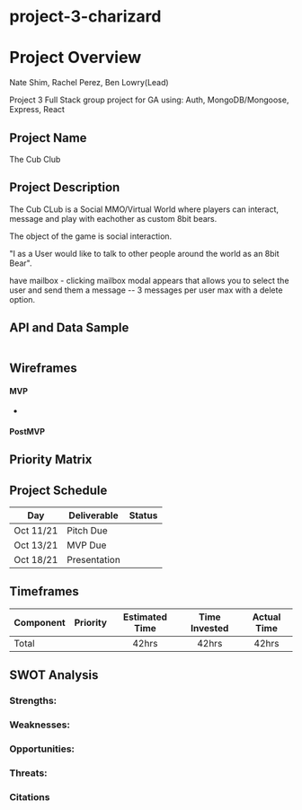 # project-3-charizard


# Project Overview
Nate Shim, Rachel Perez, Ben Lowry(Lead)

Project 3 Full Stack group project for GA using: Auth, MongoDB/Mongoose, Express, React

## Project Name

The Cub Club

## Project Description

The Cub CLub is a Social MMO/Virtual World where players can interact, message and play with eachother as custom 8bit bears. 

The object of the game is social interaction.

"I as a User would like to talk to other people around the world as an 8bit Bear".



have mailbox - clicking mailbox modal appears that allows you to select the user and send them a message -- 3 messages per user max with a delete 
option.

## API and Data Sample




```

```

## Wireframes


#### MVP
- 


#### PostMVP



## Priority Matrix

## Project Schedule

| Day        | Deliverable                                   | Status   |
| ---------- | --------------------------------------------- | -------- |
| Oct 11/21  | Pitch Due                                     |          |
| Oct 13/21  | MVP Due                                       |          |
| Oct 18/21  | Presentation                                  |          |
## Timeframes

| Component                     | Priority | Estimated Time | Time Invested | Actual Time |
| ----------------------------- | :------: | :------------: | :-----------: | :---------: |
| Total                         |          |     42hrs      |     42hrs     |    42hrs    |

## SWOT Analysis

### Strengths:



### Weaknesses:


### Opportunities:


### Threats:



### Citations
